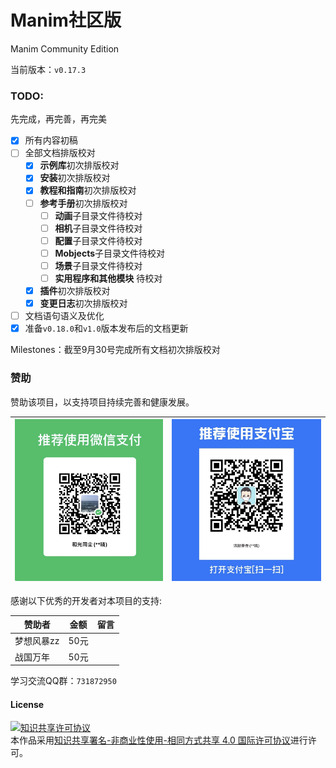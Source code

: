 # Manim社区版

Manim Community Edition

当前版本：`v0.17.3`

### TODO:

先完成，再完善，再完美

- [x] 所有内容初稿
- [ ] 全部文档排版校对
	- [x] **示例库**初次排版校对
	- [x] **安装**初次排版校对
	- [x] **教程和指南**初次排版校对
	- [ ] **参考手册**初次排版校对
		- [ ] **动画**子目录文件待校对
		- [ ] **相机**子目录文件待校对
		- [ ] **配置**子目录文件待校对
		- [ ] **Mobjects**子目录文件待校对
		- [ ] **场景**子目录文件待校对
		- [ ] **实用程序和其他模块** 待校对
	- [x] **插件**初次排版校对
	- [x] **变更日志**初次排版校对
- [ ] 文档语句语义及优化
- [x] 准备`v0.18.0`和`v1.0`版本发布后的文档更新

Milestones：截至9月30号完成所有文档初次排版校对

### 赞助

赞助该项目，以支持项目持续完善和健康发展。

|![微信](./static/WeChat.jpg)|![支付宝](./static/Alipay.jpg)|
|----------------------------|-----------------------------|

感谢以下优秀的开发者对本项目的支持:

|赞助者|金额|留言|
|-|-|-|
|梦想风暴zz|50元||
|战国万年|50元||


学习交流QQ群：`731872950`

#### License

<a rel="license" href="http://creativecommons.org/licenses/by-nc-sa/4.0/"><img alt="知识共享许可协议" style="border-width:0" src="https://i.creativecommons.org/l/by-nc-sa/4.0/88x31.png" /></a><br />本作品采用<a rel="license" href="http://creativecommons.org/licenses/by-nc-sa/4.0/">知识共享署名-非商业性使用-相同方式共享 4.0 国际许可协议</a>进行许可。
